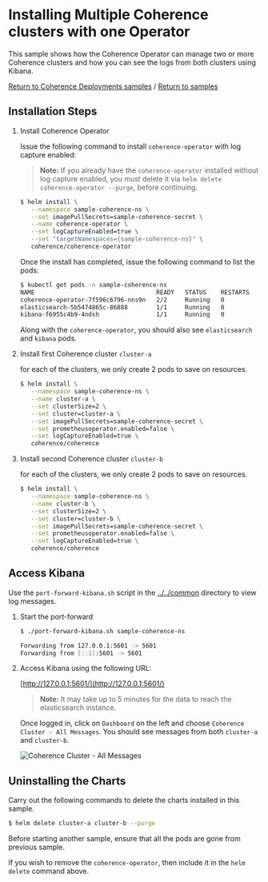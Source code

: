 # Installing Multiple Coherence clusters with one Operator

This sample shows how the Coherence Operator can manage two or more Coherence clusters and
how you can see the logs from both clusters using Kibana.

[Return to Coherence Deployments samples](../) / [Return to samples](../../README.md#list-of-samples)

## Installation Steps

1. Install Coherence Operator 

   Issue the following command to install `coherence-operator` with log capture enabled:
   
   > **Note:** If you already have the `coherence-operator` installed without log capture enabled, you
   > must delete it via `helm delete coherence-operator --purge`, before continuing.
   
   ```bash
   $ helm install \
      --namespace sample-coherence-ns \
      --set imagePullSecrets=sample-coherence-secret \
      --name coherence-operator \
      --set logCaptureEnabled=true \
      --set "targetNamespaces={sample-coherence-ns}" \
      coherence/coherence-operator  
   ```
   
   Once the install has completed, issue the following command to list the pods:

   ```bash
   $ kubectl get pods -n sample-coherence-ns
   NAME                                  READY   STATUS    RESTARTS   AGE
   coherence-operator-7f596c6796-nns9n   2/2     Running   0          41s
   elasticsearch-5b5474865c-86888        1/1     Running   0          41s
   kibana-f6955c4b9-4ndsh                1/1     Running   0          41s
   ```
   
   Along with the `coherence-operator`, you should also see `elasticsearch` and `kibana` pods.

1. Install first Coherence cluster `cluster-a`

   for each of the clusters, we only create 2 pods to save on resources.

   ```bash
   $ helm install \
      --namespace sample-coherence-ns \
      --name cluster-a \
      --set clusterSize=2 \
      --set cluster=cluster-a \
      --set imagePullSecrets=sample-coherence-secret \
      --set prometheusoperator.enabled=false \
      --set logCaptureEnabled=true \
      coherence/coherence
   ```
   
1. Install second Coherence cluster `cluster-b`

   for each of the clusters, we only create 2 pods to save on resources.

   ```bash
   $ helm install \
      --namespace sample-coherence-ns \
      --name cluster-b \
      --set clusterSize=2 \
      --set cluster=cluster-b \
      --set imagePullSecrets=sample-coherence-secret \
      --set prometheusoperator.enabled=false \
      --set logCaptureEnabled=true \
      coherence/coherence
   ```

## Access Kibana

Use the `port-forward-kibana.sh` script in the
[../../common](../../../common) directory to view log messages.

1. Start the port-forward

   ```bash
   $ ./port-forward-kibana.sh sample-coherence-ns

   Forwarding from 127.0.0.1:5601 -> 5601
   Forwarding from [::1]:5601 -> 5601
   ```
1. Access Kibana using the following URL:

   [http://127.0.0.1:5601/](http://127.0.0.1:5601/)
   
   > **Note:** It may take up to 5 minutes for the data to reach the elasticsearch instance.   
   
   Once logged in, click on `Dashboard` on the left and choose `Coherence Cluster - All Messages`.
   You should see messages from both `cluster-a` and `cluster-b`.
   
   ![Coherence Cluster - All Messages](img/kibana-dashboard.png)
   
   
## Uninstalling the Charts

Carry out the following commands to delete the charts installed in this sample.

```bash
$ helm delete cluster-a cluster-b --purge
```

Before starting another sample, ensure that all the pods are gone from previous sample.

If you wish to remove the `coherence-operator`, then include it in the `helm delete` command above.
